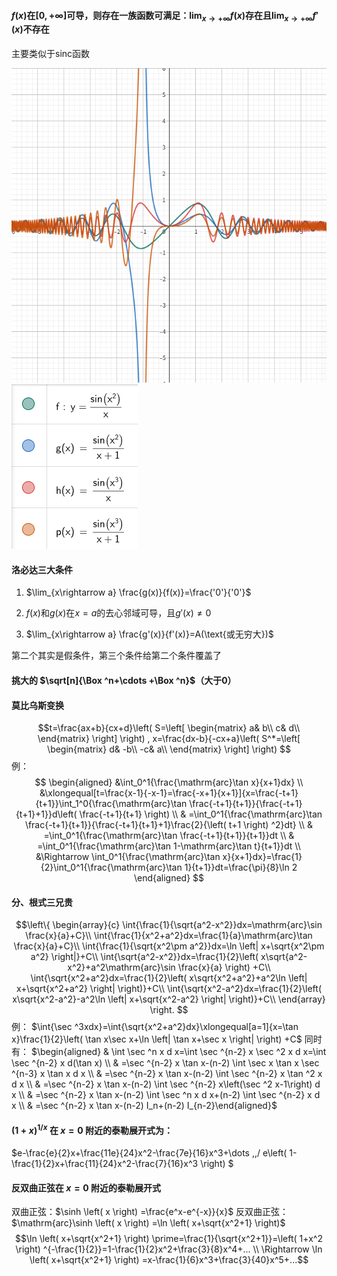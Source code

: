 #### $f\left( x \right) \text{在}\left[ 0, +\infty \right] \text{可导，则存在一族函数可满足：}\lim_{x\rightarrow +\infty} f\left( x \right) \text{存在且}\lim_{x\rightarrow +\infty} f\prime\left( x \right) \text{不存在}$
主要类似于sinc函数

![图片1](.\Pastedimage20250611004034.png)
![图片2](.\Pastedimage20250611004207.png)


#### 洛必达三大条件

1) $\lim_{x\rightarrow a} \frac{g(x)}{f(x)}=\frac{'0'}{'0'}$

2) $f(x) \text{和}g(x) \text{在}x=a\text{的去心邻域可导，且}g'(x) \neq 0$

3) $\lim_{x\rightarrow a} \frac{g'(x)}{f'(x)}=A(\text{或无穷大})$

第二个其实是假条件，第三个条件给第二个条件覆盖了


#### 挑大的 $\sqrt[n]{\Box ^n+\cdots +\Box ^n}$（大于0）


#### 莫比乌斯变换
$$t=\frac{ax+b}{cx+d}\left( S=\left[ \begin{matrix}
	a&		b\\
	c&		d\\
\end{matrix} \right] \right) , x=\frac{dx-b}{-cx+a}\left( S^*=\left[ \begin{matrix}
	d&		-b\\
	-c&		a\\
\end{matrix} \right] \right) $$
例：
$$
\begin{aligned}
&\int_0^1{\frac{\mathrm{arc}\tan x}{x+1}dx} \\
&\xlongequal[t=\frac{x-1}{-x-1}=\frac{-x+1}{x+1}]{x=\frac{-t+1}{t+1}}\int_1^0{\frac{\mathrm{arc}\tan \frac{-t+1}{t+1}}{\frac{-t+1}{t+1}+1}}d\left( \frac{-t+1}{t+1} \right) \\
& =\int_0^1{\frac{\mathrm{arc}\tan \frac{-t+1}{t+1}}{\frac{-t+1}{t+1}+1}\frac{2}{\left( t+1 \right) ^2}dt} \\
& =\int_0^1{\frac{\mathrm{arc}\tan \frac{-t+1}{t+1}}{t+1}}dt \\
& =\int_0^1{\frac{\mathrm{arc}\tan 1-\mathrm{arc}\tan t}{t+1}}dt \\
&\Rightarrow \int_0^1{\frac{\mathrm{arc}\tan x}{x+1}dx}=\frac{1}{2}\int_0^1{\frac{\mathrm{arc}\tan 1}{t+1}}dt=\frac{\pi}{8}\ln 2
\end{aligned}
$$


#### 分、根式三兄贵
$$\left\{ \begin{array}{c}
	\int{\frac{1}{\sqrt{a^2-x^2}}dx=\mathrm{arc}\sin \frac{x}{a}+C}\\
	\int{\frac{1}{x^2+a^2}dx=\frac{1}{a}\mathrm{arc}\tan \frac{x}{a}+C}\\
	\int{\frac{1}{\sqrt{x^2\pm a^2}}dx=\ln \left| x+\sqrt{x^2\pm a^2} \right|}+C\\
	\int{\sqrt{a^2-x^2}}dx=\frac{1}{2}\left( x\sqrt{a^2-x^2}+a^2\mathrm{arc}\sin \frac{x}{a} \right) +C\\
	\int{\sqrt{x^2+a^2}dx=\frac{1}{2}\left( x\sqrt{x^2+a^2}+a^2\ln \left| x+\sqrt{x^2+a^2} \right| \right)}+C\\
	\int{\sqrt{x^2-a^2}dx=\frac{1}{2}\left( x\sqrt{x^2-a^2}-a^2\ln \left| x+\sqrt{x^2-a^2} \right| \right)}+C\\
\end{array} \right. $$
例：
$\int{\sec ^3xdx}=\int{\sqrt{x^2+a^2}dx}\xlongequal[a=1]{x=\tan x}\frac{1}{2}\left( \tan x\sec x+\ln \left| \tan x+\sec x \right| \right) +C$
同时有：
$\begin{aligned} & \int \sec ^n x d x=\int \sec ^{n-2} x \sec ^2 x d x=\int \sec ^{n-2} x d(\tan x) \\ & =\sec ^{n-2} x \tan x-(n-2) \int \sec x \tan x \sec ^{n-3} x \tan x d x \\ & =\sec ^{n-2} x \tan x-(n-2) \int \sec ^{n-2} x \tan ^2 x d x \\ & =\sec ^{n-2} x \tan x-(n-2) \int \sec ^{n-2} x\left(\sec ^2 x-1\right) d x \\ & =\sec ^{n-2} x \tan x-(n-2) \int \sec ^n x d x+(n-2) \int \sec ^{n-2} x d x \\ & =\sec ^{n-2} x \tan x-(n-2) I_n+(n-2) I_{n-2}\end{aligned}$


#### $(1+x)^{1/x}$ 在 $x=0$ 附近的泰勒展开式为： 
$e-\frac{e}{2}x+\frac{11e}{24}x^2-\frac{7e}{16}x^3+\dots \,\,/ e\left( 1-\frac{1}{2}x+\frac{11}{24}x^2-\frac{7}{16}x^3 \right) $


#### 反双曲正弦在 $x=0$ 附近的泰勒展开式

双曲正弦：$\sinh \left( x \right) =\frac{e^x-e^{-x}}{x}$
反双曲正弦：$\mathrm{arc}\sinh \left( x \right) =\ln \left( x+\sqrt{x^2+1} \right)$
$$\ln \left( x+\sqrt{x^2+1} \right) \prime=\frac{1}{\sqrt{x^2+1}}=\left( 1+x^2 \right) ^{-\frac{1}{2}}=1-\frac{1}{2}x^2+\frac{3}{8}x^4+...
\\
\Rightarrow \ln \left( x+\sqrt{x^2+1} \right) =x-\frac{1}{6}x^3+\frac{3}{40}x^5+...$$